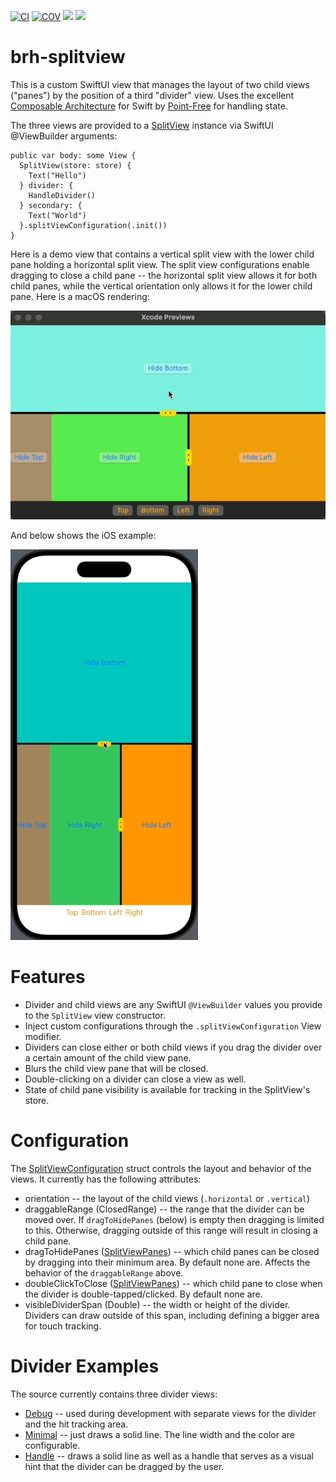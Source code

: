 [![CI](https://github.com/bradhowes/brh-splitview/workflows/CI/badge.svg)](.github/workflows/CI.yml)
[![COV](https://img.shields.io/endpoint?url=https://gist.githubusercontent.com/bradhowes/09b95180719ff3c213d0d57a87f5202e/raw/brh-splitview-coverage.json)](.github/workflows/CI.yml)
[![](https://img.shields.io/endpoint?url=https%3A%2F%2Fswiftpackageindex.com%2Fapi%2Fpackages%2Fbradhowes%2Fbrh-splitview%2Fbadge%3Ftype%3Dswift-versions)](https://swiftpackageindex.com/bradhowes/brh-splitview)
[![](https://img.shields.io/endpoint?url=https%3A%2F%2Fswiftpackageindex.com%2Fapi%2Fpackages%2Fbradhowes%2Fbrh-splitview%2Fbadge%3Ftype%3Dplatforms)](https://swiftpackageindex.com/bradhowes/brh-splitview)

# brh-splitview

This is a custom SwiftUI view that manages the layout of two child views ("panes") by the position of a third 
"divider" view. Uses the excellent 
[Composable Architecture](https://github.com/pointfreeco/swift-composable-architecture) for Swift by
[Point-Free](https://www.pointfree.co) for handling state.

The three views are provided to a [SplitView](Sources/brh-splitview/SplitViewFeature.swift) instance via SwiftUI
@ViewBuilder arguments:

```
public var body: some View {
  SplitView(store: store) {
    Text("Hello")
  } divider: {
    HandleDivider()
  } secondary: {
    Text("World")
  }.splitViewConfiguration(.init())
}
```

Here is a demo view that contains a vertical split view with the lower child pane holding a horizontal split view. The
split view configurations enable dragging to close a child pane -- the horizontal split view allows it for both child
panes, while the vertical orientation only allows it for the lower child pane. Here is a macOS rendering:

![](media/macOS.gif?raw=true)

And below shows the iOS example:

<img src="media/iOS.gif?raw=true" width="300">

# Features

* Divider and child views are any SwiftUI `@ViewBuilder` values you provide to the `SplitView` view constructor.
* Inject custom configurations through the `.splitViewConfiguration` View modifier.
* Dividers can close either or both child views if you drag the divider over a certain amount of the child view pane.
* Blurs the child view pane that will be closed.
* Double-clicking on a divider can close a view as well.
* State of child pane visibility is available for tracking in the SplitView's store.

# Configuration

The [SplitViewConfiguration](Sources/brh-splitview/SplitViewConfiguration.swift) struct controls the layout and 
behavior of the views. It currently has the following attributes:

* orientation -- the layout of the child views (`.horizontal` or `.vertical`)
* draggableRange (ClosedRange) -- the range that the divider can be moved over. If `dragToHidePanes` (below) is
empty then dragging is limited to this. Otherwise, dragging outside of this range will result in closing a
child pane.
* dragToHidePanes ([SplitViewPanes](Sources/brh-splitview/SplitViewPanes.swift)) -- which child panes can be closed by 
  dragging into their minimum area. By default none are. Affects the behavior of the `draggableRange` above.
* doubleClickToClose ([SplitViewPanes](Sources/brh-splitview/SplitViewPanes.swift)) -- which child pane to close when
  the divider is double-tapped/clicked. By default none are.
* visibleDividerSpan (Double) -- the width or height of the divider. Dividers can draw outside of this span, including 
  defining a bigger area for touch tracking.

# Divider Examples

The source currently contains three divider views:

* [Debug](Sources/brh-splitview/Dividers/Debug.swift) -- used during development with separate views for the divider 
  and the hit tracking area.
* [Minimal](Sources/brh-splitview/Dividers/Minimal.swift) -- just draws a solid line. The line width and the color are 
  configurable.
* [Handle](Sources/brh-splitview/Dividers/Handle.swift) -- draws a solid line as well as a handle that serves as a 
  visual hint that the divider can be dragged by the user.

